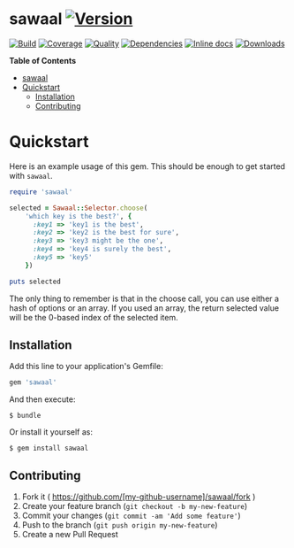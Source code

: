 # sawaal [![Version](http://img.shields.io/gem/v/sawaal.svg?style=flat-square)](https://rubygems.org/gems/sawaal)

[![Build](http://img.shields.io/travis-ci/anshulverma/sawaal.svg?style=flat-square)](https://travis-ci.org/anshulverma/sawaal)
[![Coverage](http://img.shields.io/codeclimate/coverage/github/anshulverma/sawaal.svg?style=flat-square)](https://codeclimate.com/github/anshulverma/sawaal)
[![Quality](http://img.shields.io/codeclimate/github/anshulverma/sawaal.svg?style=flat-square)](https://codeclimate.com/github/anshulverma/sawaal)
[![Dependencies](http://img.shields.io/gemnasium/anshulverma/sawaal.svg?style=flat-square)](https://gemnasium.com/anshulverma/sawaal)
[![Inline docs](http://inch-ci.org/github/anshulverma/sawaal.svg?style=flat-square)](http://inch-ci.org/github/anshulverma/sawaal)
[![Downloads](http://img.shields.io/gem/dt/sawaal.svg?style=flat-square)](https://rubygems.org/gems/sawaal)

<!-- markdown-toc start - Don't edit this section. Run M-x markdown-toc/generate-toc again -->
**Table of Contents**

- [sawaal](#sawaal)
- [Quickstart](#quickstart)
    - [Installation](#installation)
    - [Contributing](#contributing)

<!-- markdown-toc end -->

# Quickstart

Here is an example usage of this gem. This should be enough to get
started with `sawaal`.

``` ruby
require 'sawaal'

selected = Sawaal::Selector.choose(
    'which key is the best?', {
      :key1 => 'key1 is the best',
      :key2 => 'key2 is the best for sure',
      :key3 => 'key3 might be the one',
      :key4 => 'key4 is surely the best',
      :key5 => 'key5'
    })

puts selected
```

The only thing to remember is that in the choose call, you can use
either a hash of options or an array. If you used an array, the return
selected value will be the 0-based index of the selected item.

## Installation

Add this line to your application's Gemfile:

```ruby
gem 'sawaal'
```

And then execute:

    $ bundle

Or install it yourself as:

    $ gem install sawaal

## Contributing

1. Fork it ( https://github.com/[my-github-username]/sawaal/fork )
2. Create your feature branch (`git checkout -b my-new-feature`)
3. Commit your changes (`git commit -am 'Add some feature'`)
4. Push to the branch (`git push origin my-new-feature`)
5. Create a new Pull Request
